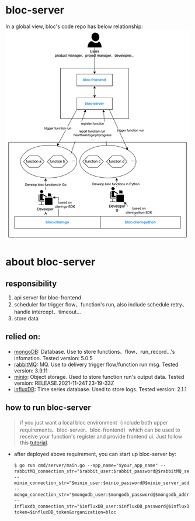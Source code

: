 # bloc-server
In a global view, bloc's code repo has below relationship:
![repo_relationship](/static/repo_relationship.png)

# about bloc-server
## responsibility
1. api server for bloc-frontend
2. scheduler for trigger flow、function's run, also include schedule retry、handle intercept、timeout...
3. store data

## relied on:
- [mongoDB](https://www.mongodb.com/): Database. Use to store functions、flow、run_record...'s infomation. Tested version: 5.0.5
- [rabbitMQ](https://www.rabbitmq.com/): MQ. Use to delivery trigger flow/function run msg. Tested version: 3.9.11
- [minio](https://github.com/minio/minio): Object storage. Used to store function run's output data. Tested version: RELEASE.2021-11-24T23-19-33Z
- [influxDB](https://github.com/influxdata/influxdb): Time series database. Used to store logs. Tested version: 2.1.1

## how to run bloc-server
> if you just want a local bloc environment（include both upper requirements、bloc-server、bloc-frontend）which can be used to receive your function's register and provide frontend ui. Just follow this [tutorial](https://fbloc.github.io/docs/deployGuide).

- after deployed above requirement, you can start up bloc-server by:
    ```shell
    $ go run cmd/server/main.go --app_name="$your_app_name" --rabbitMQ_connection_str="$rabbit_user:$rabbit_password@$rabbitMQ_server_address" --minio_connection_str="$minio_user:$minio_password@$mioio_server_address" --mongo_connection_str="$mongodb_user:$mongodb_password@$mongodb_address" --influxdb_connection_str="$influxDB_user:$influxDB_password@$influxDB_address/?token=$influxDB_token&organization=bloc
    ```
